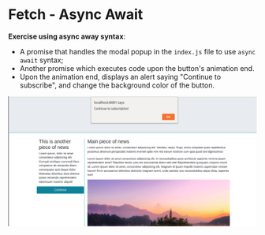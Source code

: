 # Fetch - Async Await

**Exercise using async away syntax**:
* A promise that handles the modal popup in the `index.js` file to use `async await` syntax;
* Another promise which executes code upon the button's animation end. 
* Upon the animation end, displays an alert saying "Continue to subscribe", and change the background color of the button. 

![On animation end](images/animationend.png)
